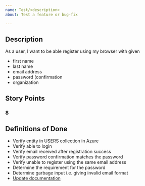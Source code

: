 ```yaml
---
name: Test/<description>
about: Test a feature or bug-fix

---
```


## Description
As a user, I want to be able register using my browser with given
- first name
- last name
- email address
- password (confirmation
- organization

## Story Points
### 8

## Definitions of Done
- Verify entity in USERS collection in Azure
- Verify able to login
- Verify email received after registration success
- Verify password confirmation matches the password
- Verify unable to register using the same email address
- Determine the requirement for the password 
- Determine garbage input i.e. giving invalid email format
- [Update documentation](https://docs.google.com/document/d/1PnhCgIdQQ1WfgYNKfvN9gPdSvHX-YV_jBbnllX3-QUc/edit#)

